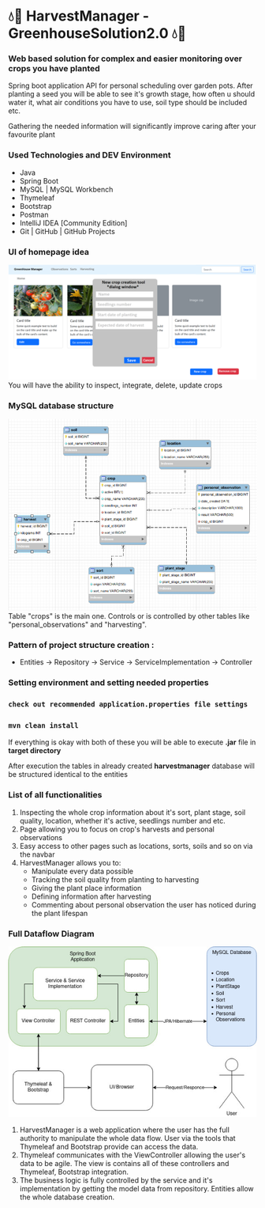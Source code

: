 # 💧🍅 HarvestManager - GreenhouseSolution2.0 💧🍅

### Web based solution for complex and easier monitoring over crops you have planted

Spring boot application API for personal scheduling over garden pots. After planting a seed you will be able to see it's growth stage, how often u should water it, what air conditions you have to use, soil type should be included etc.

Gathering the needed information will significantly improve caring after your favourite plant

### Used Technologies and DEV Environment 
* Java
* Spring Boot
* MySQL | MySQL Workbench
* Thymeleaf
* Bootstrap
* Postman
* IntelliJ IDEA [Community Edition]
* Git | GitHub | GitHub Projects 

### UI of homepage idea

![crop-integration.png](images%2Fcrop-integration.png)
You will have the ability to inspect, integrate, delete, update crops

### MySQL database structure 

![database-structure.png](images%2Fdatabase-structure.png)  
Table "crops" is the main one. Controls or is controlled by other tables like "personal_observations" and "harvesting".

### Pattern of project structure creation :

* Entities -> Repository -> Service -> ServiceImplementation -> Controller

### Setting environment and setting needed properties

### `check out recommended application.properties file settings`
### `mvn clean install`

If everything is okay with both of these you will be able to execute **.jar** file in **target directory**

After execution the tables in already created **harvestmanager** database will be structured identical to the entities

### List of all functionalities

1. Inspecting the whole crop information about it's sort, plant stage, soil quality, location, whether it's active, seedlings number and etc.
2. Page allowing you to focus on crop's harvests and personal observations
2. Easy access to other pages such as locations, sorts, soils and so on via the navbar
3. HarvestManager allows you to:  
   * Manipulate every data possible
   * Tracking the soil quality from planting to harvesting
   * Giving the plant place information
   * Defining information after harvesting
   * Commenting about personal observation the user has noticed during the plant lifespan

### Full Dataflow Diagram
![full-data-diagram-flow.jpg](images%2Ffull-data-diagram-flow.jpg)

1. HarvestManager is a web application where the user has the full authority to manipulate
the whole data flow. User via the tools that Thymeleaf and Bootstrap provide can access
the data. 
2. Thymeleaf communicates with the ViewController allowing the user's data to be
agile. The view is contains all of these controllers and Thymeleaf, Bootstrap integration.
3. The business logic is fully controlled by the service and it's implementation by 
getting the model data from repository. Entities allow the whole database creation.

